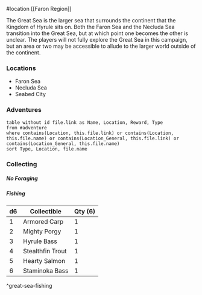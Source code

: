  #location [[Faron Region]]

The Great Sea is the larger sea that surrounds the continent that the Kingdom of Hyrule sits on. Both the Faron Sea and the Necluda Sea transition into the Great Sea, but at which point one becomes the other is unclear. The players will not fully explore the Great Sea in this campaign, but an area or two may be accessible to allude to the larger world outside of the continent.

### Locations

- Faron Sea
- Necluda Sea
- Seabed City

### Adventures
```dataview
table without id file.link as Name, Location, Reward, Type
from #adventure
where contains(Location, this.file.link) or contains(Location, this.file.name) or contains(Location_General, this.file.link) or contains(Location_General, this.file.name)
sort Type, Location, file.name
```

### Collecting

##### No Foraging

##### Fishing

| d6  | Collectible      | Qty (6) |
| --- | ---------------- | ------- |
| 1   | Armored Carp     | 1       |
| 2   | Mighty Porgy     | 1       |
| 3   | Hyrule Bass      | 1       |
| 4   | Stealthfin Trout | 1       |
| 5   | Hearty Salmon    | 1       |
| 6   | Staminoka Bass   | 1       |
^great-sea-fishing
